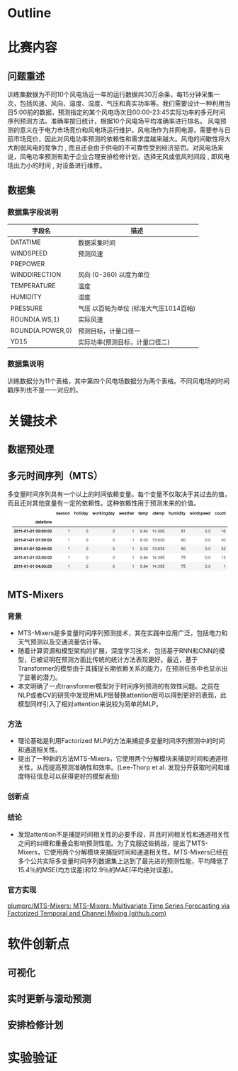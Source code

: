 # Outline
# 比赛内容
## 问题重述
训练集数据为不同10个风电场近一年的运行数据共30万余条，每15分钟采集一次，包括风速、风向、温度、湿度、气压和真实功率等。我们需要设计一种利用当日5:00前的数据，预测指定的某个风电场次日00:00-23:45实际功率的多元时间序列预测方法。准确率按日统计，根据10个风电场平均准确率进行排名。
风电预测的意义在于电力市场竞价和风电场运行维护。风电场作为并网电源，需要参与日前市场竞价，因此对风电功率预测的依赖性和需求度越来越大。风电的间歇性将大大削弱风电的竞争力 , 而且还会由于供电的不可靠性受到经济惩罚。对风电场来说，风电功率预测有助于企业合理安排检修计划，选择无风或低风时间段 , 即风电场出力小的时间 , 对设备进行维修。
## 数据集
### 数据集字段说明
|  字段名   | 描述  |
|  ----  | ----  |
| DATATIME  | 数据采集时间 |
| WINDSPEED  | 预测风速 |
| PREPOWER |  |
| WINDDIRECTION | 风向 (0-360) 以度为单位 |
| TEMPERATURE | 温度 |
| HUMIDITY | 湿度 |
| PRESSURE |气压 以百帕为单位 (标准大气压1014百帕)|
| ROUND(A.WS,1) | 实际风速 |
| ROUND(A.POWER,0) | 预测目标，计量口径一 |
| YD15| 实际功率(预测目标，计量口径二) |
### 数据集说明
训练数据分为11个表格，其中第四个风电场数据分为两个表格。不同风电场的时间戳序列也不是一一对应的。
# 关键技术
## 数据预处理

## 多元时间序列（MTS）
多变量时间序列具有一个以上的时间依赖变量。每个变量不仅取决于其过去的值，而且还对其他变量有一定的依赖性。这种依赖性用于预测未来的价值。
![image](img/1.png "多元时间序列演示")
## MTS-Mixers
### 背景
-   MTS-Mixers是多变量时间序列预测技术，其在实践中应用广泛，包括电力和天气预测以及交通流量估计等。
-   随着计算资源和模型架构的扩展，深度学习技术，包括基于RNN和CNN的模型，已被证明在预测方面比传统的统计方法表现更好。最近，基于Transformer的模型由于其捕捉长期依赖关系的能力，在预测任务中也显示出了显著的潜力。
- 本文明确了一点transformer模型对于时间序列预测的有效性问题。之前在NLP或者CV的研究中发现用MLP层替换attention层可以得到更好的表现，此模型同样引入了相对attention来说较为简单的MLP。
### 方法
- 理论基础是利用Factorized MLP的方法来捕捉多变量时间序列预测中的时间和通道相关性。
- 提出了一种新的方法MTS-Mixers，它使用两个分解模块来捕捉时间和通道相关性，从而提高预测准确性和效率。(Lee-Thorp et al. 发现分开获取时间和维度特征信息可以获得更好的模型表现)
### 创新点

### 结论
- 发现attention不是捕捉时间相关性的必要手段，并且时间相关性和通道相关性之间的纠缠和重叠会影响预测性能。为了克服这些挑战，提出了MTS-Mixers，它使用两个分解模块来捕捉时间和通道相关性。MTS-Mixers已经在多个公共实际多变量时间序列数据集上达到了最先进的预测性能，平均降低了15.4％的MSE(均方误差)和12.9％的MAE(平均绝对误差)。
### 官方实现
[plumprc/MTS-Mixers: MTS-Mixers: Multivariate Time Series Forecasting via Factorized Temporal and Channel Mixing (github.com)](https://github.com/plumprc/MTS-Mixers)
# 软件创新点
## 可视化
## 实时更新与滚动预测
## 安排检修计划

# 实验验证
